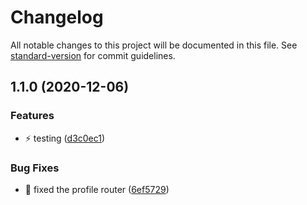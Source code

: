# Changelog

All notable changes to this project will be documented in this file. See [standard-version](https://github.com/conventional-changelog/standard-version) for commit guidelines.

## 1.1.0 (2020-12-06)


### Features

* :zap: testing ([d3c0ec1](https://github.com/Md-Mudassir/shopel/commit/d3c0ec196a3e1b0b34575f447cd969f647b39c1a))


### Bug Fixes

* :bug: fixed the profile router ([6ef5729](https://github.com/Md-Mudassir/shopel/commit/6ef5729d852762ed4bd6f0a2bf01e6defd80f5f7))
